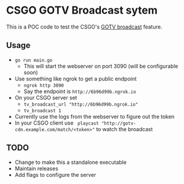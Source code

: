# CSGO GOTV Broadcast sytem

This is a POC code to test the CSGO's [GOTV broadcast](https://developer.valvesoftware.com/wiki/Counter-Strike:_Global_Offensive_Broadcast) feature.

## Usage
* `go run main.go`
    - This will start the webserver on port 3090 (will be configurable soon)
* Use something like ngrok to get a public endpoint 
    - `ngrok http 3090`
    - Say the endpoint is `http://6b96d99b.ngrok.io`
* On your CSGO server set
    - `tv_broadcast_url "http://6b96d99b.ngrok.io"`
    - `tv_broadcast 1`
* Currently use the logs from the webserver to figure out the token
* In your CSGO client use ` playcast "http://gotv-cdn.example.com/match/<token>"` to watch the broadcast 

## TODO
* Change to make this a standalone executable 
* Maintain releases
* Add flags to configure the server
